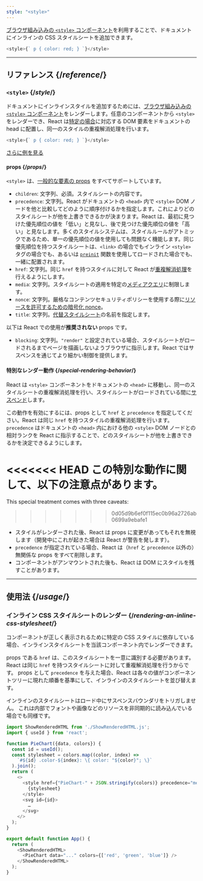 ```yaml
---
style: "<style>"
---
```


<Intro>

[ブラウザ組み込みの `<style>` コンポーネント](https://developer.mozilla.org/en-US/docs/Web/HTML/Element/style)を利用することで、ドキュメントにインラインの CSS スタイルシートを追加できます。

```js
<style>{` p { color: red; } `}</style>
```

</Intro>

<InlineToc />

---

## リファレンス {/*reference*/}

### `<style>` {/*style*/}

ドキュメントにインラインスタイルを追加するためには、[ブラウザ組み込みの `<style>` コンポーネント](https://developer.mozilla.org/en-US/docs/Web/HTML/Element/style)をレンダーします。任意のコンポーネントから `<style>` をレンダーでき、React は[特定の場合](#special-rendering-behavior)に対応する DOM 要素をドキュメントの head に配置し、同一のスタイルの重複解消処理を行います。

```js
<style>{` p { color: red; } `}</style>
```

[さらに例を見る](#usage)

#### props {/*props*/}

`<style>` は、[一般的な要素の props](/reference/react-dom/components/common#common-props) をすべてサポートしています。

* `children`: 文字列、必須。スタイルシートの内容です。
* `precedence`: 文字列。React がドキュメントの `<head>` 内で `<style>` DOM ノードを他と比較してどのように順序付けるかを指定します。これによりどのスタイルシートが他を上書きできるかが決まります。React は、最初に見つけた優先順位の値を「低い」と見なし、後で見つけた優先順位の値を「高い」と見なします。多くのスタイルシステムは、スタイルルールがアトミックであるため、単一の優先順位の値を使用しても問題なく機能します。同じ優先順位を持つスタイルシートは、`<link>` の場合でもインライン `<style>` タグの場合でも、あるいは [`preinit`](/reference/react-dom/preinit) 関数を使用してロードされた場合でも、一緒に配置されます。
* `href`: 文字列。同じ `href` を持つスタイルに対して React が[重複解消処理](#special-rendering-behavior)を行えるようにします。
* `media`: 文字列。スタイルシートの適用を特定の[メディアクエリ](https://developer.mozilla.org/en-US/docs/Web/CSS/CSS_media_queries/Using_media_queries)に制限します。
* `nonce`: 文字列。厳格なコンテンツセキュリティポリシーを使用する際に[リソースを許可するための暗号化 nonce](https://developer.mozilla.org/en-US/docs/Web/HTML/Global_attributes/nonce)。
* `title`: 文字列。[代替スタイルシート](https://developer.mozilla.org/en-US/docs/Web/CSS/Alternative_style_sheets)の名前を指定します。

以下は React での使用が**推奨されない** props です。

* `blocking`: 文字列。`"render"` と設定されている場合、スタイルシートがロードされるまでページを描画しないようブラウザに指示します。React ではサスペンスを通じてより細かい制御を提供します。

#### 特別なレンダー動作 {/*special-rendering-behavior*/}

React は `<style>` コンポーネントをドキュメントの `<head>` に移動し、同一のスタイルシートの重複解消処理を行い、スタイルシートがロードされている間に[サスペンド](/reference/react/Suspense)します。

この動作を有効にするには、props として `href` と `precedence` を指定してください。React は同じ `href` を持つスタイルの重複解消処理を行います。`precedence` はドキュメントの `<head>` 内における他の `<style>` DOM ノードとの相対ランクを React に指示することで、どのスタイルシートが他を上書きできるかを決定できるようにします。

<<<<<<< HEAD
この特別な動作に関して、以下の注意点があります。
=======
This special treatment comes with three caveats:
>>>>>>> 0d05d9b6ef0f115ec0b96a2726ab0699a9ebafe1

* スタイルがレンダーされた後、React は props に変更があってもそれを無視します（開発中にこれが起きた場合は React が警告を発します）。
* `precedence` が指定されている場合、React は（`href` と `precedence` 以外の）無関係な props をすべて削除します。
* コンポーネントがアンマウントされた後も、React は DOM にスタイルを残すことがあります。

---

## 使用法 {/*usage*/}

### インライン CSS スタイルシートのレンダー {/*rendering-an-inline-css-stylesheet*/}

コンポーネントが正しく表示されるために特定の CSS スタイルに依存している場合、インラインスタイルシートを当該コンポーネント内でレンダーできます。

props である `href` は、このスタイルシートを一意に識別する必要があります。React は同じ `href` を持つスタイルシートに対して重複解消処理を行うからです。
props として `precedence` を与えた場合、React は各々の値がコンポーネントツリーに現れた順番を基準にして、インラインのスタイルシートを並び替えます。

インラインのスタイルシートはロード中にサスペンスバウンダリをトリガしません。
これは内部でフォントや画像などのリソースを非同期的に読み込んでいる場合でも同様です。

<SandpackWithHTMLOutput>

```js src/App.js active
import ShowRenderedHTML from './ShowRenderedHTML.js';
import { useId } from 'react';

function PieChart({data, colors}) {
  const id = useId();
  const stylesheet = colors.map((color, index) =>
    `#${id} .color-${index}: \{ color: "${color}"; \}`
  ).join();
  return (
    <>
      <style href={"PieChart-" + JSON.stringify(colors)} precedence="medium">
        {stylesheet}
      </style>
      <svg id={id}>
        …
      </svg>
    </>
  );
}

export default function App() {
  return (
    <ShowRenderedHTML>
      <PieChart data="..." colors={['red', 'green', 'blue']} />
    </ShowRenderedHTML>
  );
}
```

</SandpackWithHTMLOutput>
